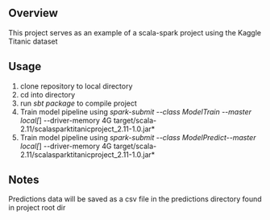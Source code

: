 ## Overview
This project serves as an example of a scala-spark project using the Kaggle Titanic dataset

## Usage
1. clone repository to local directory
2. cd into directory
3. run *sbt package* to compile project
4. Train model pipeline using *spark-submit --class ModelTrain --master local[*] --driver-memory 4G target/scala-2.11/scalasparktitanicproject_2.11-1.0.jar*
4. Train model pipeline using *spark-submit --class ModelPredict--master local[*] --driver-memory 4G target/scala-2.11/scalasparktitanicproject_2.11-1.0.jar*

## Notes
Predictions data will be saved as a csv file in the predictions directory found in project root dir